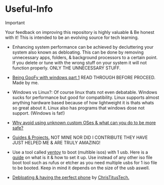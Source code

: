 # Useful-Info

> [!IMPORTANT]
Your feedback on improving this repository is highly valuable & Be honest with it! This is intended to be an evolving source for tech learning.

- Enhancing system performance can be achieved by decluttering your system also known as debloating. This can be done by removing unnecessary apps, folders, & background processors to a certain point. If you delete or tune with the wrong stuff on your system it will not function properly. ONLY THE UNNECESSARY STUFF.

- [Being GooFy with windows part 1](https://github.com/Atopsxv/Learn-Tech/releases/GooFy-aH-Script) READ THROUGH BEFORE PROCEED. Made by me.

- Windows vs Linux?: Of course linux thats not even debatable. Windows sucks for performance but good for compatibility. Linux supports almost anything hardware based because of how lightweight it is thats whats so great about it. Linux also has programs that windows dose not support. (Windows is fat!)

- [Why avoid using unknown custom OSes & what can you do to be more safe?](avoid-customos-link.md)

- [Guides & Projects.](Guides&projects.md) NOT MINE NOR DID I CONTRIBUTE THEY HAVE JUST HELPED ME & ARE TRULY AMAZING!

- Use a tool called [ventoy](https://www.ventoy.net) to boot (multible isos) with 1 usb. Here is a [guide](https://youtu.be/EgcC_40wyKs?si=RFZxsYGy8mXAjlnI) on what is it & how to set it up. Use instead of any other iso file boot tool such as rufus or etcher as you need multiple usbs for 1 iso file to be booted. Keep in mind it depends on the size of the usb aswell.

- [Debloating & having the perfect phone](https://youtu.be/MFbXFG2xDJI?si=1Dh7paiS4QnOl4OZ) by [ChrisTitusTech.](https://youtube.com/ChrisTitusTech)


















